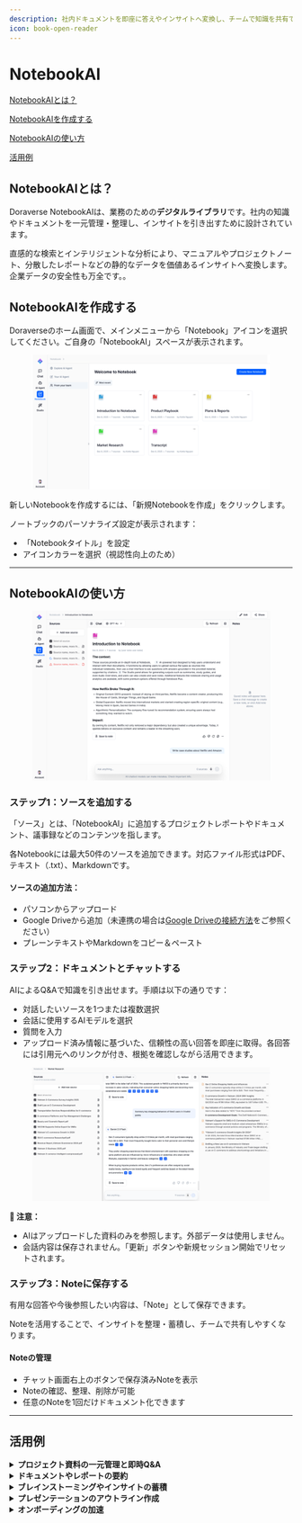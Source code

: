 ```yaml
---
description: 社内ドキュメントを即座に答えやインサイトへ変換し、チームで知識を共有できる「NotebookAI」。
icon: book-open-reader
---
```


# NotebookAI

[NotebookAIとは？](notebookai.md#what-is-doraverse-notebookai)

[NotebookAIを作成する](notebookai.md#create-your-notebookai)

[NotebookAIの使い方](notebookai.md#using-your-notebookai)

[活用例](notebookai.md#example-use-cases)

## NotebookAIとは？

Doraverse NotebookAIは、業務のための**デジタルライブラリ**です。社内の知識やドキュメントを一元管理・整理し、インサイトを引き出すために設計されています。

直感的な検索とインテリジェントな分析により、マニュアルやプロジェクトノート、分散したレポートなどの静的なデータを価値あるインサイトへ変換します。企業データの安全性も万全です。。

## NotebookAIを作成する

Doraverseのホーム画面で、メインメニューから「Notebook」アイコンを選択してください。ご自身の「NotebookAI」スペースが表示されます。

<figure><img src="../.gitbook/assets/Notebook.png" alt=""><figcaption></figcaption></figure>

新しいNotebookを作成するには、「新規Notebookを作成」をクリックします。

ノートブックのパーソナライズ設定が表示されます：

* 「Notebookタイトル」を設定
* アイコンカラーを選択（視認性向上のため）

***

## NotebookAIの使い方

<figure><img src="../.gitbook/assets/In Notebook.png" alt=""><figcaption></figcaption></figure>

### ステップ1：ソースを追加する

「ソース」とは、「NotebookAI」に追加するプロジェクトレポートやドキュメント、議事録などのコンテンツを指します。

各Notebookには最大50件のソースを追加できます。対応ファイル形式はPDF、テキスト（.txt）、Markdownです。

#### **ソースの追加方法：**

* パソコンからアップロード
* Google Driveから追加（未連携の場合は[Google Driveの接続方法](https://help.doraverse.com/feature-list/chat-with-ai-models#how-to-connect-your-google-drive-to-doraverse)をご参照ください）
* プレーンテキストやMarkdownをコピー＆ペースト

### ステップ2：ドキュメントとチャットする

AIによるQ\&Aで知識を引き出せます。手順は以下の通りです：

* 対話したいソースを1つまたは複数選択
* 会話に使用するAIモデルを選択
* 質問を入力
* アップロード済み情報に基づいた、信頼性の高い回答を即座に取得。各回答には引用元へのリンクが付き、根拠を確認しながら活用できます。

<figure><img src="../.gitbook/assets/Notebook in use.png" alt=""><figcaption></figcaption></figure>

**📌 注意：**

* AIはアップロードした資料のみを参照します。外部データは使用しません。
* 会話内容は保存されません。「更新」ボタンや新規セッション開始でリセットされます。

### ステップ3：Noteに保存する

有用な回答や今後参照したい内容は、「Note」として保存できます。

Noteを活用することで、インサイトを整理・蓄積し、チームで共有しやすくなります。

#### Noteの管理

* チャット画面右上のボタンで保存済みNoteを表示
* Noteの確認、整理、削除が可能
* 任意のNoteを1回だけドキュメント化できます

***

## 活用例

<details>

<summary><strong>プロジェクト資料の一元管理と即時Q&#x26;A</strong></summary>

チーム全員のファイルを集約し、常に最新情報を共有。NotebookやNoteを簡単に共有し、コラボレーションを促進します。

</details>

<details>

<summary><strong>ドキュメントやレポートの要約</strong></summary>

長文資料や複雑なレポートも、NotebookAIが主要トピックや関連情報を抽出し、分かりやすく要約します。

</details>

<details>

<summary><strong>ブレインストーミングやインサイトの蓄積</strong></summary>

アイデア出しや市場分析、競合調査もNotebookAIで一元管理。AIがトレンドや新たな施策を提案し、戦略立案を支援します。

</details>

<details>

<summary><strong>プレゼンテーションのアウトライン作成</strong></summary>

資料をアップロードするだけで、NotebookAIが要点や根拠を整理したアウトラインを自動生成。会議や提案資料作成を効率化します。

</details>

<details>

<summary><strong>オンボーディングの加速</strong></summary>

新メンバーも社内知識を即座に検索・分析でき、早期戦力化を実現します。

</details>
